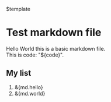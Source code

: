 $template
# Test markdown file

Hello World this is a basic markdown file.  
This is code: "${code}".

## My list

1. &{md.hello}
2. &{md.world}